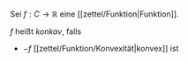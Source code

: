 Sei $f : C \to \mathbb{R}$ eine [[zettel/Funktion|Funktion]].

$f$ heißt *konkav*, falls
- $-f$ [[zettel/Funktion/Konvexität|konvex]] ist